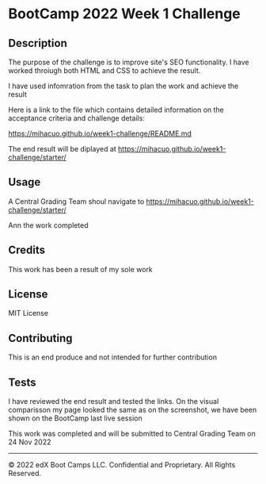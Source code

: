 # BootCamp 2022 Week 1 Challenge

## Description 

The purpose of the challenge is to improve site's SEO functionality. I have worked throiugh both HTML and CSS to achieve the result.

I have used infomration from the task to plan the work and achieve the result

Here is a link to the file which contains detailed information on the acceptance criteria and challenge details:

https://mihacuo.github.io/week1-challenge/README.md


The end result will be diplayed at
https://mihacuo.github.io/week1-challenge/starter/


## Usage 

A Central Grading Team shoul navigate to 
https://mihacuo.github.io/week1-challenge/starter/

Ann the work completed


## Credits

This work has been a result of my sole work

## License

MIT License


## Contributing

This is an end produce and not intended for further contribution

## Tests

I have reviewed the end result and tested the links. On the visual comparisson my page looked the same as on the screenshot, we have been shown on the BootCamp last live session

This work was completed and will be submitted to Central Grading Team on 24 Nov 2022

---

© 2022 edX Boot Camps LLC. Confidential and Proprietary. All Rights Reserved.
